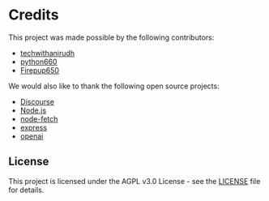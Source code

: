 # Credits

This project was made possible by the following contributors:

- [techwithanirudh](https://replit.com/@techwithanirudh)
- [python660](https://replit.com/@python660)
- [Firepup650](https://replit.com/@Firepup650)

We would also like to thank the following open source projects:

- [Discourse](https://github.com/discourse/discourse)
- [Node.js](https://github.com/nodejs/node)
- [node-fetch](https://github.com/node-fetch/node-fetch)
- [express](https://github.com/expressjs/express)
- [openai](https://github.com/openai/openai-node)

## License

This project is licensed under the AGPL v3.0 License - see the [LICENSE](LICENSE) file for details.
